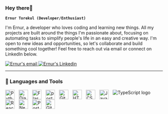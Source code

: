### Hey there👋


**`Ernur Torekul (Developer/Enthusiast)`**


I'm Ernur, a developer who loves coding and learning new things. All my projects are built around the things I'm passionate about, focusing on automating tasks to simplify people's life in an easy and creative way. I'm open to new ideas and opportunities, so let's collaborate and build something cool together! Feel free to reach out via email or connect on LinkedIn below.  

<p align="left">
      <a href="mailto:ernurtorekul@gmail.com">
            <img src="https://img.shields.io/badge/Gmail-D14836?style=for-the-badge&logo=gmail&logoColor=white" alt="Ernur's email"/>
      </a>
      <a href="https://www.linkedin.com/in/ernur-torekul/">
          <img src="https://img.shields.io/badge/LinkedIn-0077B5?style=for-the-badge&logo=linkedin&logoColor=white" alt="Ernur's Linkedin"/>
      </a>
</p>


---


### 🧰 Languages and Tools

<img align="left" alt="Python" width="30px" style="padding-right:10px;" src="https://cdn.jsdelivr.net/gh/devicons/devicon/icons/python/python-plain.svg" />

<img align="left" alt="Django" width="30px" style="padding-right:10px;" src="https://cdn.jsdelivr.net/gh/devicons/devicon/icons/django/django-plain.svg" />

<img align="left" alt="Flask" width="30px" style="padding-right:10px;" src="https://cdn.jsdelivr.net/npm/simple-icons@3.13.0/icons/flask.svg" />

<img align="left" alt="postgresql" width="30px" style="padding-right:10px;" src="https://cdn.jsdelivr.net/gh/devicons/devicon/icons/postgresql/postgresql-plain.svg" />

<img align="left" alt="Git" width="30px" style="padding-right:10px;" src="https://cdn.jsdelivr.net/gh/devicons/devicon/icons/git/git-original.svg" />

<img align="left" alt="HTML" width="30px" style="padding-right:10px;" src="https://cdn.jsdelivr.net/gh/devicons/devicon/icons/html5/html5-plain.svg" />

<img align="left" alt="CSS" width="30px" style="padding-right:10px;" src="https://cdn.jsdelivr.net/gh/devicons/devicon/icons/css3/css3-plain.svg" />

<img align="left" alt="JavaScript" width="30px" style="padding-right:10px;" src="https://cdn.jsdelivr.net/gh/devicons/devicon/icons/javascript/javascript-plain.svg" />

![TypeScript logo](https://cdn.jsdelivr.net/npm/simple-icons@3.13.0/icons/typescript.svg)


<img align="left" alt="React" width="30px" style="padding-right:10px;" src="https://cdn.jsdelivr.net/gh/devicons/devicon/icons/react/react-original.svg" />

<img align="left" alt="Next.js" width="30px" style="padding-right:10px;" src="https://cdn.jsdelivr.net/gh/devicons/devicon/icons/react/react-original.svg" />


<img align="left" alt="Postman" width="30px" style="padding-right:10px;" src="https://cdn.jsdelivr.net/gh/devicons/devicon/icons/postman/postman-original.svg" />

<img align="left" alt="GitHub" width="30px" style="padding-right:10px;" src="https://cdn.jsdelivr.net/gh/devicons/devicon/icons/github/github-original.svg" />


<br />

